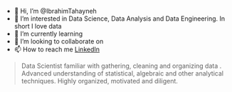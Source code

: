 - 👋 Hi, I’m @IbrahimTahayneh
- 👀 I’m interested in Data Science, Data Analysis and Data Engineering. In short I love data
- 🌱 I’m currently learning 
- 💞️ I’m looking to collaborate on 
- 📫 How to reach me <a href="https://www.linkedin.com/in/ibrahimtahayna/">LinkedIn</a>

<blockquote>Data Scientist familiar with gathering, cleaning and organizing data . Advanced understanding of statistical, algebraic and other analytical techniques. Highly organized, motivated and diligent.</blockquote>

<!---
IbrahimTahayneh/IbrahimTahayneh is a ✨ special ✨ repository because its `README.md` (this file) appears on your GitHub profile.
You can click the Preview link to take a look at your changes.
--->
